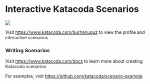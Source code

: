 # Interactive Katacoda Scenarios

[![](http://shields.katacoda.com/katacoda/burhanuguz/count.svg)](https://www.katacoda.com/burhanuguz "Get your profile on Katacoda.com")

Visit https://www.katacoda.com/burhanuguz to view the profile and interactive scenarios

### Writing Scenarios
Visit https://www.katacoda.com/docs to learn more about creating Katacoda scenarios

For examples, visit https://github.com/katacoda/scenario-example

